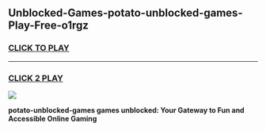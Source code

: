 
## Unblocked-Games-potato-unblocked-games-Play-Free-o1rgz
<h3>
<a href="https://premium76.site?title=potato-unblocked-games&ref=18A">CLICK TO PLAY</a></h3>
<hr>

<h3>
<a href="https://premium76.site?title=potato-unblocked-games&ref=18A">CLICK 2 PLAY</a>
  
</h3>

<a href="https://premium76.site?title=potato-unblocked-games&ref=18A"><img src="https://clearcache.store/games.png"></a>


**potato-unblocked-games games unblocked: Your Gateway to Fun and Accessible Online Gaming**
